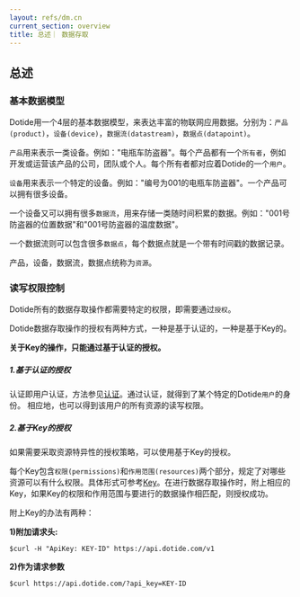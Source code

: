 ```yaml
---
layout: refs/dm.cn
current_section: overview
title: 总述｜ 数据存取
---
```


## 总述

### 基本数据模型

Dotide用一个4层的基本数据模型，来表达丰富的物联网应用数据。分别为：`产品(product)`，`设备(device)`，`数据流(datastream)`，`数据点(datapoint)`。

`产品`用来表示一类设备。例如："电瓶车防盗器"。每个产品都有一个`所有者`，例如开发或运营该产品的公司，团队或个人。每个所有者都对应着Dotide的一个`用户`。

`设备`用来表示一个特定的设备。例如："编号为001的电瓶车防盗器"。一个产品可以拥有很多设备。

一个设备又可以拥有很多`数据流`，用来存储一类随时间积累的数据。例如："001号防盗器的位置数据"和"001号防盗器的温度数据"。

一个数据流则可以包含很多`数据点`，每个数据点就是一个带有时间戳的数据记录。

产品，设备，数据流，数据点统称为`资源`。

### 读写权限控制

Dotide所有的数据存取操作都需要特定的权限，即需要通过`授权`。

Dotide数据存取操作的授权有两种方式，一种是基于认证的，一种是基于Key的。

**关于Key的操作，只能通过基于认证的授权。**

##### 1.基于认证的授权

认证即用户认证，方法参见[认证][auth]。通过认证，就得到了某个特定的Dotide`用户`的身份。
相应地，也可以得到该用户的所有资源的读写权限。

##### 2.基于Key的授权

如果需要采取资源特异性的授权策略，可以使用基于Key的授权。

每个Key包含`权限(permissions)`和`作用范围(resources)`两个部分，规定了对哪些资源可以有什么权限。具体形式可参考[Key][key]。在进行数据存取操作时，附上相应的Key，如果Key的权限和作用范围与要进行的数据操作相匹配，则授权成功。

附上Key的办法有两种：

**1)附加请求头:**

```
$curl -H "ApiKey: KEY-ID" https://api.dotide.com/v1
```

**2)作为请求参数**

```
$curl https://api.dotide.com/?api_key=KEY-ID
```

[auth]: /cn/refs/overview/auth.html
[key]: /cn/refs/dm/keys/create.html
